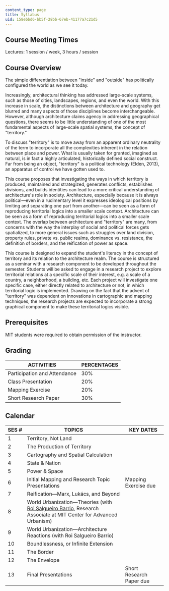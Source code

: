 ```yaml
---
content_type: page
title: Syllabus
uid: 158ebbd6-bb5f-28bb-67eb-41177a7c21d5
---
```


Course Meeting Times
--------------------

Lectures: 1 session / week, 3 hours / session

Course Overview
---------------

The simple differentiation between "inside" and "outside" has politically configured the world as we see it today.

Increasingly, architectural thinking has addressed large-scale systems, such as those of cities, landscapes, regions, and even the world. With this increase in scale, the distinctions between architecture and geography get blurred and many aspects of those disciplines become interchangeable. However, although architecture claims agency in addressing geographical questions, there seems to be little understanding of one of the most fundamental aspects of large-scale spatial systems, the concept of "territory."

To discuss "territory" is to move away from an apparent ordinary neutrality of the term to incorporate all the complexities inherent in the relation between place and power. What is usually taken for granted, imagined as natural, is in fact a highly articulated, historically defined social construct. Far from being an object, "territory" is a political technology (Elden, 2013), an apparatus of control we have gotten used to.

This course proposes that investigating the ways in which territory is produced, maintained and strategized, generates conflicts, establishes divisions, and builds identities can lead to a more critical understanding of architecture's role in society. Architecture, especially because it is always political—even in a rudimentary level it expresses ideological positions by limiting and separating one part from another—can be seen as a form of reproducing territorial logics into a smaller scale context. Architecture can be seen as a form of reproducing territorial logics into a smaller scale context. The overlap between architecture and "territory" are many, from concerns with the way the interplay of social and political forces gets spatialized, to more general issues such as struggles over land division, property rules, private vs. public realms, dominance vs. resistance, the definition of borders, and the reification of power as space.

This course is designed to expand the student's literacy in the concept of territory and its relation to the architecture realm. The course is structured as a seminar with a research component to be developed throughout the semester. Students will be asked to engage in a research project to explore territorial relations at a specific scale of their interest, e.g. a scale of a country, a neighborhood, a building, etc. Each project will investigate one specific case, either directly related to architecture or not, in which territorial logic is implemented. Drawing on the fact that the advent of "territory" was dependent on innovations in cartographic and mapping techniques, the research projects are expected to incorporate a strong graphical component to make these territorial logics visible.

Prerequisites
-------------

MIT students were required to obtain permission of the instructor.

Grading
-------

| ACTIVITIES | PERCENTAGES |
| --- | --- |
| Participation and Attendance | 30% |
| Class Presentation | 20% |
| Mapping Exercise | 20% |
| Short Research Paper | 30% 

Calendar
--------

| SES # | TOPICS | KEY DATES |
| --- | --- | --- |
| 1 | Territory, Not Land | &nbsp; |
| 2 | The Production of Territory | &nbsp; |
| 3 | Cartography and Spatial Calculation | &nbsp; |
| 4 | State & Nation | &nbsp; |
| 5 | Power & Space | &nbsp; |
| 6 | Initial Mapping and Research Topic Presentations | Mapping Exercise due |
| 7 | Reification—Marx, Lukács, and Beyond | &nbsp; |
| 8 | World Urbanization—Theories (with [Roi Salgueiro Barrio](http://cau.mit.edu/research-staff/roi-salgueiro-barrio), Research Associate at MIT Center for Advanced Urbanism) | &nbsp; |
| 9 | World Urbanization—Architecture Reactions (with Roi Salgueiro Barrio) | &nbsp; |
| 10 | Boundlessness, or Infinite Extension | &nbsp; |
| 11 | The Border | &nbsp; |
| 12 | The Envelope | &nbsp; |
| 13 | Final Presentations | Short Research Paper due